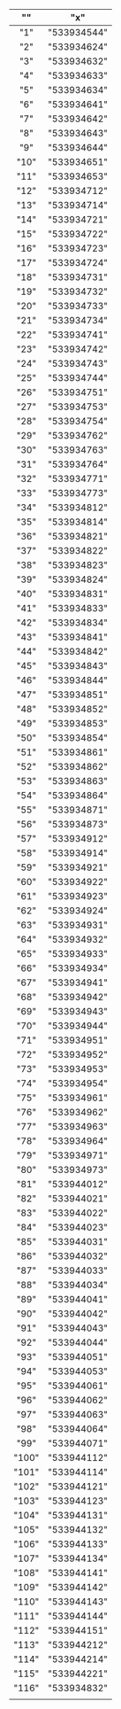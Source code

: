 |""|"x"|
|:-:|:-:|
|"1"|"533934544"|
|"2"|"533934624"|
|"3"|"533934632"|
|"4"|"533934633"|
|"5"|"533934634"|
|"6"|"533934641"|
|"7"|"533934642"|
|"8"|"533934643"|
|"9"|"533934644"|
|"10"|"533934651"|
|"11"|"533934653"|
|"12"|"533934712"|
|"13"|"533934714"|
|"14"|"533934721"|
|"15"|"533934722"|
|"16"|"533934723"|
|"17"|"533934724"|
|"18"|"533934731"|
|"19"|"533934732"|
|"20"|"533934733"|
|"21"|"533934734"|
|"22"|"533934741"|
|"23"|"533934742"|
|"24"|"533934743"|
|"25"|"533934744"|
|"26"|"533934751"|
|"27"|"533934753"|
|"28"|"533934754"|
|"29"|"533934762"|
|"30"|"533934763"|
|"31"|"533934764"|
|"32"|"533934771"|
|"33"|"533934773"|
|"34"|"533934812"|
|"35"|"533934814"|
|"36"|"533934821"|
|"37"|"533934822"|
|"38"|"533934823"|
|"39"|"533934824"|
|"40"|"533934831"|
|"41"|"533934833"|
|"42"|"533934834"|
|"43"|"533934841"|
|"44"|"533934842"|
|"45"|"533934843"|
|"46"|"533934844"|
|"47"|"533934851"|
|"48"|"533934852"|
|"49"|"533934853"|
|"50"|"533934854"|
|"51"|"533934861"|
|"52"|"533934862"|
|"53"|"533934863"|
|"54"|"533934864"|
|"55"|"533934871"|
|"56"|"533934873"|
|"57"|"533934912"|
|"58"|"533934914"|
|"59"|"533934921"|
|"60"|"533934922"|
|"61"|"533934923"|
|"62"|"533934924"|
|"63"|"533934931"|
|"64"|"533934932"|
|"65"|"533934933"|
|"66"|"533934934"|
|"67"|"533934941"|
|"68"|"533934942"|
|"69"|"533934943"|
|"70"|"533934944"|
|"71"|"533934951"|
|"72"|"533934952"|
|"73"|"533934953"|
|"74"|"533934954"|
|"75"|"533934961"|
|"76"|"533934962"|
|"77"|"533934963"|
|"78"|"533934964"|
|"79"|"533934971"|
|"80"|"533934973"|
|"81"|"533944012"|
|"82"|"533944021"|
|"83"|"533944022"|
|"84"|"533944023"|
|"85"|"533944031"|
|"86"|"533944032"|
|"87"|"533944033"|
|"88"|"533944034"|
|"89"|"533944041"|
|"90"|"533944042"|
|"91"|"533944043"|
|"92"|"533944044"|
|"93"|"533944051"|
|"94"|"533944053"|
|"95"|"533944061"|
|"96"|"533944062"|
|"97"|"533944063"|
|"98"|"533944064"|
|"99"|"533944071"|
|"100"|"533944112"|
|"101"|"533944114"|
|"102"|"533944121"|
|"103"|"533944123"|
|"104"|"533944131"|
|"105"|"533944132"|
|"106"|"533944133"|
|"107"|"533944134"|
|"108"|"533944141"|
|"109"|"533944142"|
|"110"|"533944143"|
|"111"|"533944144"|
|"112"|"533944151"|
|"113"|"533944212"|
|"114"|"533944214"|
|"115"|"533944221"|
|"116"|"533934832"|
||
